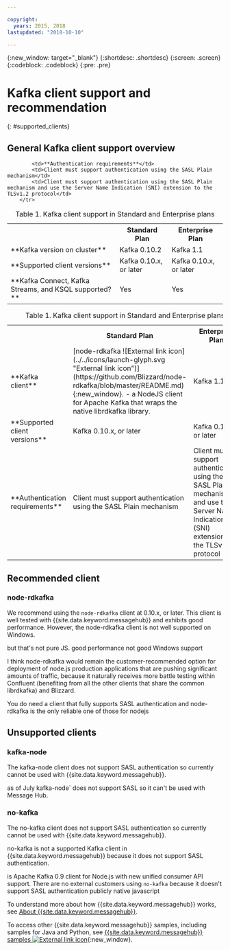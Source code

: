 ```yaml
---

copyright:
  years: 2015, 2018
lastupdated: "2018-10-10"

---
```


{:new_window: target="_blank"}
{:shortdesc: .shortdesc}
{:screen: .screen}
{:codeblock: .codeblock}
{:pre: .pre}

# Kafka client support and recommendation
{: #supported_clients}

## General Kafka client support overview

<table>
    <caption>Table 1. Kafka client support in Standard and Enterprise plans</caption>
      <tr>
	        <th></th>
		    <th>Standard Plan</th>
		    <th>Enterprise Plan</th>
        </tr>
	  		<tr>
			<td>**Kafka version on cluster**</td>
			<td>Kafka 0.10.2</td>
			<td>Kafka 1.1</td>
		</tr>
	  		<tr>
			<td>**Supported client versions**</td>
			<td>Kafka 0.10.x, or later</td>
			<td>Kafka 0.10.x, or later</td>
		</tr>
		<tr>
			<td>**Kafka Connect, Kafka Streams, and KSQL supported? **</td>
			<td>Yes</td>
			<td>Yes</td>
		</tr>

			<td>**Authentication requirements**</td>
			<td>Client must support authentication using the SASL Plain mechanism</td>
			<td>Client must support authentication using the SASL Plain mechanism and use the Server Name Indication (SNI) extension to the TLSv1.2 protocol</td>
		</tr>

</table>


<table>
    <caption>Table 1. Kafka client support in Standard and Enterprise plans</caption>
      <tr>
	        <th></th>
		    <th>Standard Plan</th>
		    <th>Enterprise Plan</th>
        </tr>
	  		<tr>
			<td>**Kafka client**</td>
			<td>[node-rdkafka ![External link icon](../../icons/launch-glyph.svg "External link icon")](https://github.com/Blizzard/node-rdkafka/blob/master/README.md){:new_window}. - a NodeJS client for Apache Kafka that wraps the native librdkafka library. </td>
			<td>Kafka 1.1</td>
		</tr>
	  		<tr>
			<td>**Supported client versions**</td>
			<td>Kafka 0.10.x, or later</td>
			<td>Kafka 0.10.x, or later</td>
		</tr>
			<tr>
			<td>**Authentication requirements**</td>
			<td>Client must support authentication using the SASL Plain mechanism</td>
			<td>Client must support authentication using the SASL Plain mechanism and use the Server Name Indication (SNI) extension to the TLSv1.2 protocol</td>
		</tr>

</table>

## Recommended client

### node-rdkafka
We recommend using the `node-rdkafka` client at 0.10.x, or later. This client is well tested with {{site.data.keyword.messagehub}} and exhibits good performance. However, the node-rdkafka client is not well supported on Windows.

 but that's not pure JS.
good performance 
not good Windows support

I think node-rdkafka would remain the customer-recommended option for deployment of node.js production applications that are pushing significant amounts of traffic, because it naturally receives more battle testing within Confluent (benefiting from all the other clients that share the common librdkafka) and Blizzard. 

You do need a client that fully supports SASL authentication and node-rdkafka is the only reliable one of those for nodejs

## Unsupported clients

### kafka-node
The kafka-node client does not support SASL authentication so currently cannot be used with {{site.data.keyword.messagehub}}.

as of July kafka-node` does not support SASL so it can't be used with Message Hub. 

### no-kafka 
The no-kafka client does not support SASL authentication so currently cannot be used with {{site.data.keyword.messagehub}}.

no-kafka is not a supported Kafka client in {{site.data.keyword.messagehub}} because it does not support SASL authentication.

is Apache Kafka 0.9 client for Node.js with new unified consumer API support. 
There are no external customers using `no-kafka` because it doesn't support SASL authentication publicly
native javascript




To understand more about how {{site.data.keyword.messagehub}} works, see [About {{site.data.keyword.messagehub}}](/docs/services/EventStreams/eventstreams010.html).

To access other {{site.data.keyword.messagehub}} samples, including samples for Java and Python, see [{{site.data.keyword.messagehub}} samples ![External link icon](../../icons/launch-glyph.svg "External link icon")](https://github.com/ibm-messaging/event-streams-samples){:new_window}.






